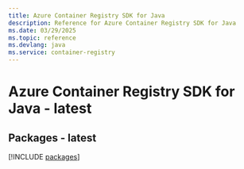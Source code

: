 ```yaml
---
title: Azure Container Registry SDK for Java
description: Reference for Azure Container Registry SDK for Java
ms.date: 03/29/2025
ms.topic: reference
ms.devlang: java
ms.service: container-registry
---
```

# Azure Container Registry SDK for Java - latest
## Packages - latest
[!INCLUDE [packages](container-registry-index.md)]